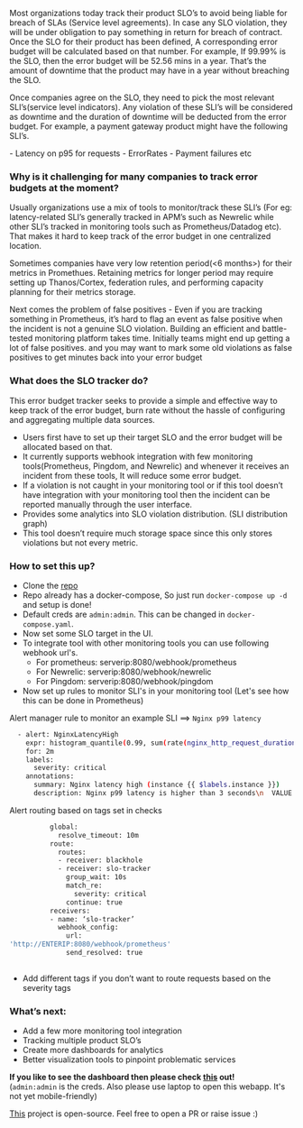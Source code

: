 
<p> Most organizations today track their product SLO’s to avoid being liable for breach of SLAs (Service level agreements). In case any SLO violation, they will be under obligation to pay something in return for breach of contract. Once the SLO for their product has been defined, A corresponding error budget will be calculated based on that number. For example, If 99.99% is the SLO, then the error budget will be 52.56 mins in a year. That’s the amount of downtime that the product may have in a year without breaching the SLO.</p>   

<p>Once companies agree on the SLO, they need to pick the most relevant SLI’s(service level indicators). Any violation of these SLI’s will be considered as downtime and the duration of downtime will be deducted from the error budget. For example, a payment gateway product might have the following SLI’s.</p>
- Latency on p95 for requests
- ErrorRates
- Payment failures etc


### Why is it challenging for many companies to track error budgets at the moment?

<p>Usually organizations use a mix of tools to monitor/track these SLI’s (For eg: latency-related SLI’s generally tracked in APM’s such as Newrelic while other SLI’s tracked in monitoring tools such as Prometheus/Datadog etc). That makes it hard to keep track of the error budget in one centralized location.</p>

<p>Sometimes companies have very low retention period(<6 months>) for their metrics in Promethues. Retaining metrics for longer period may require setting up Thanos/Cortex, federation rules, and performing capacity planning for their metrics storage.</p>

<p>Next comes the problem of false positives - Even if you are tracking something in Prometheus, it’s hard to flag an event as false positive when the incident is not a genuine SLO violation. Building an efficient and battle-tested monitoring platform takes time. Initially teams might end up getting a lot of false positives. and you may want to mark some old violations as false positives to get minutes back into your error budget</p>

### What does the SLO tracker do?
This error budget tracker seeks to provide a simple and effective way to keep track of the error budget, burn rate without the hassle of configuring and aggregating multiple data sources.
- Users first have to set up their target SLO and the error budget will be allocated based on that.
- It currently supports webhook integration with few monitoring tools(Prometheus, Pingdom, and Newrelic) and whenever it receives an incident from these tools, It will reduce some error budget.
- If a violation is not caught in your monitoring tool or if this tool doesn’t have integration with your monitoring tool then the incident can be reported manually through the user interface.
- Provides some analytics into SLO violation distribution. (SLI distribution graph) 
- This tool doesn’t require much storage space since this only stores violations but not every metric.

### How to set this up?
- Clone the [repo](https://github.com/roshan8/slo-tracker)
- Repo already has a docker-compose, So just run `docker-compose up -d` and setup is done!
- Default creds are `admin:admin`. This can be changed in `docker-compose.yaml`.
- Now set some SLO target in the UI.
- To integrate tool with other monitoring tools you can use following webhook url's.
  - For prometheus: serverip:8080/webhook/prometheus
  - For Newrelic: serverip:8080/webhook/newrelic
  - For Pingdom: serverip:8080/webhook/pingdom
- Now set up rules to monitor SLI's in your monitoring tool 
  (Let's see how this can be done in Prometheus)

Alert manager rule to monitor an example SLI ==> `Nginx p99 latency`      

```sh
  - alert: NginxLatencyHigh
    expr: histogram_quantile(0.99, sum(rate(nginx_http_request_duration_seconds_bucket[2m])) by (host, node)) > 3
    for: 2m
    labels:
      severity: critical
    annotations:
      summary: Nginx latency high (instance {{ $labels.instance }})
      description: Nginx p99 latency is higher than 3 seconds\n  VALUE = {{ $value }}\n  LABELS: {{ $labels }}
```   

Alert routing based on tags set in checks                 
```sh
          global:
            resolve_timeout: 10m
          route:
            routes:
            - receiver: blackhole
            - receiver: slo-tracker
              group_wait: 10s
              match_re:
                severity: critical
              continue: true
          receivers:
          - name: ‘slo-tracker’
            webhook_config: 
              url: 
'http://ENTERIP:8080/webhook/prometheus'
              send_resolved: true
                
```      
- Add different tags if you don’t want to route requests based on the severity tags

### What’s next:
- Add a few more monitoring tool integration
- Tracking multiple product SLO’s
- Create more dashboards for analytics
- Better visualization tools to pinpoint problematic services

**If you like to see the dashboard then please check [this](http://35.232.125.243:3000/) out!**   
(`admin:admin` is the creds. Also please use laptop to open this webapp. It's not yet mobile-friendly)

[This](https://github.com/roshan8/slo-tracker) project is open-source. Feel free to open a PR or raise issue :)